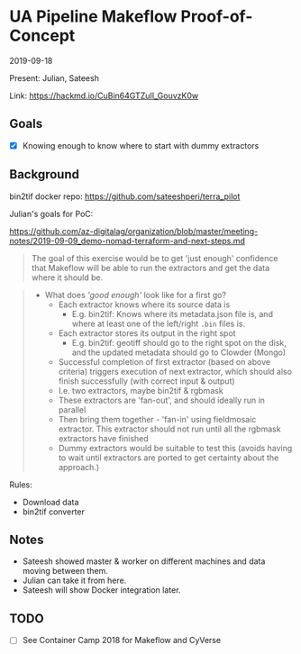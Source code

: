 # UA Pipeline Makeflow Proof-of-Concept

2019-09-18

Present: Julian, Sateesh

Link: <https://hackmd.io/CuBin64GTZuII_GouvzK0w>


## Goals

- [x] Knowing enough to know where to start with dummy extractors


## Background

bin2tif docker repo:
https://github.com/sateeshperi/terra_pilot

Julian's goals for PoC:

<https://github.com/az-digitalag/organization/blob/master/meeting-notes/2019-09-09_demo-nomad-terraform-and-next-steps.md>

> The goal of this exercise would be to get 'just enough' confidence that Makeflow will be able to run the extractors and get the data where it should be.


> - What does _'good enough'_ look like for a first go?
>     - Each extractor knows where its source data is
>         - E.g. bin2tif: Knows where its metadata.json file is, and where at least one of the left/right `.bin` files is.
>     - Each extractor stores its output in the right spot
>         - E.g. bin2tif: geotiff should go to the right spot on the disk, and the updated metadata should go to Clowder (Mongo)
>     - Successful completion of first extractor (based on above criteria) triggers execution of next extractor, which should also finish successfully (with correct input & output)
>     - I.e. two extractors, maybe bin2tif & rgbmask
>     - These extractors are 'fan-out', and should ideally run in parallel
>     - Then bring them together - 'fan-in' using fieldmosaic extractor. This extractor should not run until all the rgbmask extractors have finished
>     - Dummy extractors would be suitable to test this (avoids having to wait until extractors are ported to get certainty about the approach.)


Rules:

- Download data 
- bin2tif converter


## Notes

- Sateesh showed master & worker on different machines and data moving between them.
- Julian can take it from here.
- Sateesh will show Docker integration later.


## TODO

- [ ] See Container Camp 2018 for Makeflow and CyVerse


